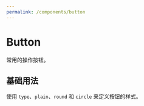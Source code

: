 ```yaml
---
permalink: /components/button
---
```



# Button

常用的操作按钮。

## 基础用法

使用 `type`、`plain`、`round` 和 `circle` 来定义按钮的样式。

<!-- <demo src="./__demos__/basic.vue"></demo> -->
